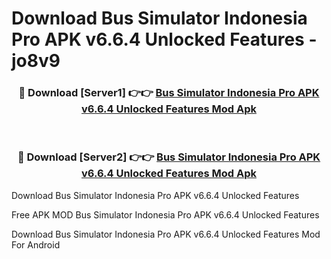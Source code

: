 # Download Bus Simulator Indonesia Pro APK v6.6.4 Unlocked Features - jo8v9



<div align="center">
<h3>🔴 Download [Server1] 👉👉 <a href="https://momento.my/?title=Bus_Simulator_Indonesia_Pro_APK_v6.6.4_Unlocked_Features">Bus Simulator Indonesia Pro APK v6.6.4 Unlocked Features Mod Apk</a></h3><br>

<h3>🔴 Download [Server2] 👉👉 <a href="https://momento.my/?title=Bus_Simulator_Indonesia_Pro_APK_v6.6.4_Unlocked_Features">Bus Simulator Indonesia Pro APK v6.6.4 Unlocked Features Mod Apk</a></h3>
</div>



Download Bus Simulator Indonesia Pro APK v6.6.4 Unlocked Features 

Free APK MOD Bus Simulator Indonesia Pro APK v6.6.4 Unlocked Features 

Download Bus Simulator Indonesia Pro APK v6.6.4 Unlocked Features Mod For Android
